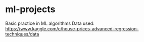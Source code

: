 # ml-projects
Basic practice in ML algorithms
Data used: https://www.kaggle.com/c/house-prices-advanced-regression-techniques/data
